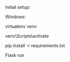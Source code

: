 Initial setup:

Windows:

virtualenv venv

venv\Scripts\activate

pip install -r requirements.txt

Flask run
